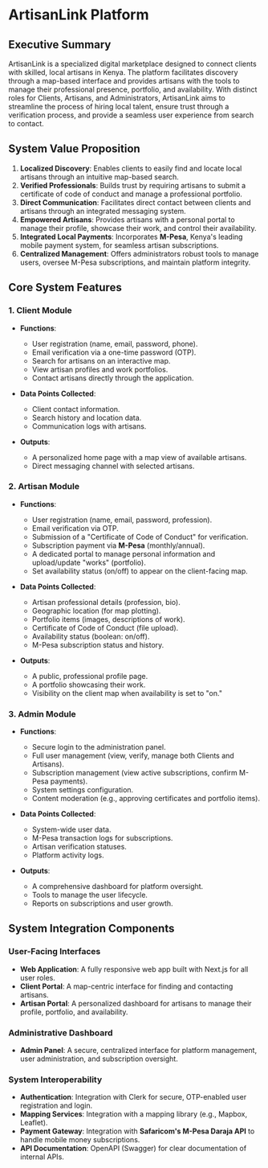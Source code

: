 # ArtisanLink Platform

## Executive Summary

ArtisanLink is a specialized digital marketplace designed to connect clients with skilled, local artisans in Kenya. The platform facilitates discovery through a map-based interface and provides artisans with the tools to manage their professional presence, portfolio, and availability. With distinct roles for Clients, Artisans, and Administrators, ArtisanLink aims to streamline the process of hiring local talent, ensure trust through a verification process, and provide a seamless user experience from search to contact.

## System Value Proposition

1.  **Localized Discovery**: Enables clients to easily find and locate local artisans through an intuitive map-based search.
2.  **Verified Professionals**: Builds trust by requiring artisans to submit a certificate of code of conduct and manage a professional portfolio.
3.  **Direct Communication**: Facilitates direct contact between clients and artisans through an integrated messaging system.
4.  **Empowered Artisans**: Provides artisans with a personal portal to manage their profile, showcase their work, and control their availability.
5.  **Integrated Local Payments**: Incorporates **M-Pesa**, Kenya's leading mobile payment system, for seamless artisan subscriptions.
6.  **Centralized Management**: Offers administrators robust tools to manage users, oversee M-Pesa subscriptions, and maintain platform integrity.

## Core System Features

### 1. Client Module

- **Functions**:

  - User registration (name, email, password, phone).
  - Email verification via a one-time password (OTP).
  - Search for artisans on an interactive map.
  - View artisan profiles and work portfolios.
  - Contact artisans directly through the application.

- **Data Points Collected**:

  - Client contact information.
  - Search history and location data.
  - Communication logs with artisans.

- **Outputs**:
  - A personalized home page with a map view of available artisans.
  - Direct messaging channel with selected artisans.

### 2. Artisan Module

- **Functions**:

  - User registration (name, email, password, profession).
  - Email verification via OTP.
  - Submission of a "Certificate of Code of Conduct" for verification.
  - Subscription payment via **M-Pesa** (monthly/annual).
  - A dedicated portal to manage personal information and upload/update "works" (portfolio).
  - Set availability status (on/off) to appear on the client-facing map.

- **Data Points Collected**:

  - Artisan professional details (profession, bio).
  - Geographic location (for map plotting).
  - Portfolio items (images, descriptions of work).
  - Certificate of Code of Conduct (file upload).
  - Availability status (boolean: on/off).
  - M-Pesa subscription status and history.

- **Outputs**:
  - A public, professional profile page.
  - A portfolio showcasing their work.
  - Visibility on the client map when availability is set to "on."

### 3. Admin Module

- **Functions**:

  - Secure login to the administration panel.
  - Full user management (view, verify, manage both Clients and Artisans).
  - Subscription management (view active subscriptions, confirm M-Pesa payments).
  - System settings configuration.
  - Content moderation (e.g., approving certificates and portfolio items).

- **Data Points Collected**:

  - System-wide user data.
  - M-Pesa transaction logs for subscriptions.
  - Artisan verification statuses.
  - Platform activity logs.

- **Outputs**:
  - A comprehensive dashboard for platform oversight.
  - Tools to manage the user lifecycle.
  - Reports on subscriptions and user growth.

## System Integration Components

### User-Facing Interfaces

- **Web Application**: A fully responsive web app built with Next.js for all user roles.
- **Client Portal**: A map-centric interface for finding and contacting artisans.
- **Artisan Portal**: A personalized dashboard for artisans to manage their profile, portfolio, and availability.

### Administrative Dashboard

- **Admin Panel**: A secure, centralized interface for platform management, user administration, and subscription oversight.

### System Interoperability

- **Authentication**: Integration with Clerk for secure, OTP-enabled user registration and login.
- **Mapping Services**: Integration with a mapping library (e.g., Mapbox, Leaflet).
- **Payment Gateway**: Integration with **Safaricom's M-Pesa Daraja API** to handle mobile money subscriptions.
- **API Documentation**: OpenAPI (Swagger) for clear documentation of internal APIs.
